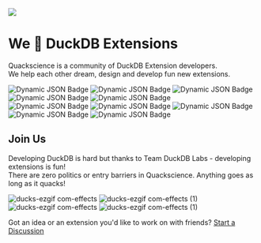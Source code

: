 <!-- <img src="https://github.com/user-attachments/assets/9293b13a-2413-455e-900c-188db968c243" /> -->

<img src="https://github.com/user-attachments/assets/eefdd409-847c-445c-b22f-59dafdf8ff81" />

# We 💛 DuckDB Extensions

Quackscience is a community of DuckDB Extension developers.<br>
We help each other dream, design and develop fun new extensions.

![Dynamic JSON Badge](https://img.shields.io/badge/dynamic/json?url=https://tinyurl.com/duckstats&label=chsql&color=yellow&query=%24.chsql)
![Dynamic JSON Badge](https://img.shields.io/badge/dynamic/json?url=https://tinyurl.com/duckstats&label=chsql_native&color=yellow&query=%24.chsql_native)
![Dynamic JSON Badge](https://img.shields.io/badge/dynamic/json?url=https://tinyurl.com/duckstats&label=http-server&color=yellow&query=%24.httpserver)
![Dynamic JSON Badge](https://img.shields.io/badge/dynamic/json?url=https://tinyurl.com/duckstats&label=http-client&color=yellow&query=%24.http_client)
![Dynamic JSON Badge](https://img.shields.io/badge/dynamic/json?url=https://tinyurl.com/duckstats&label=webmacro&color=yellow&query=%24.webmacro)<br>
![Dynamic JSON Badge](https://img.shields.io/badge/dynamic/json?url=https://tinyurl.com/duckstats&label=pyroscope&color=yellow&query=%24.pyroscope)
![Dynamic JSON Badge](https://img.shields.io/badge/dynamic/json?url=https://tinyurl.com/duckstats&label=cronjob&color=yellow&query=%24.cronjob)
![Dynamic JSON Badge](https://img.shields.io/badge/dynamic/json?url=https://tinyurl.com/duckstats&label=openprompt&color=yellow&query=%24.open_prompt)
![Dynamic JSON Badge](https://img.shields.io/badge/dynamic/json?url=https://tinyurl.com/duckstats&label=tsid&color=yellow&query=%24.tsid)
![Dynamic JSON Badge](https://img.shields.io/badge/dynamic/json?url=https://tinyurl.com/duckstats&label=pcap_reader&color=yellow&query=%24.pcap_reader)



## Join Us
Developing DuckDB is hard but thanks to Team DuckDB Labs - developing extensions is fun!<br>
There are zero politics or entry barriers in Quackscience. Anything goes as long as it quacks!

![ducks-ezgif com-effects](https://github.com/user-attachments/assets/c4c5c9e0-179c-4bdd-b53f-c8f5d30a5893)
![ducks-ezgif com-effects (1)](https://github.com/user-attachments/assets/10fc88ad-2bd6-4d5d-9570-9645e4697a00)
![ducks-ezgif com-effects](https://github.com/user-attachments/assets/c4c5c9e0-179c-4bdd-b53f-c8f5d30a5893)
![ducks-ezgif com-effects (1)](https://github.com/user-attachments/assets/10fc88ad-2bd6-4d5d-9570-9645e4697a00)

Got an idea or an extension you'd like to work on with friends? [Start a Discussion](https://github.com/quackscience/.github/discussions)

<!--
![quackscience_stickers](https://github.com/user-attachments/assets/40486325-0e60-4a45-8916-7d82219c3a22)

-->
